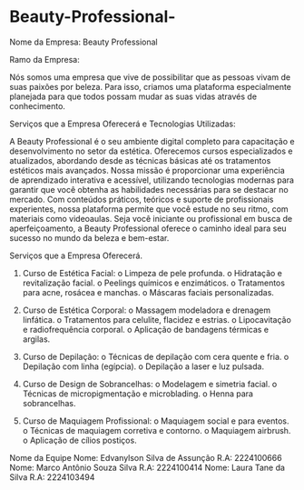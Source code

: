 # Beauty-Professional-

Nome da Empresa:
Beauty Professional

Ramo da Empresa:

Nós somos uma empresa que vive de possibilitar que as pessoas vivam de suas paixões por beleza. Para isso, criamos uma plataforma especialmente planejada para que todos possam mudar as suas vidas através de conhecimento.

Serviços que a Empresa Oferecerá e Tecnologias Utilizadas:

A Beauty Professional é o seu ambiente digital completo para capacitação e desenvolvimento no setor da estética. Oferecemos cursos especializados e atualizados, abordando desde as técnicas básicas até os tratamentos estéticos mais avançados. Nossa missão é proporcionar uma experiência de aprendizado interativa e acessível, utilizando tecnologias modernas para garantir que você obtenha as habilidades necessárias para se destacar no mercado.
Com conteúdos práticos, teóricos e suporte de profissionais experientes, nossa plataforma permite que você estude no seu ritmo, com materiais como videoaulas. Seja você iniciante ou profissional em busca de aperfeiçoamento, a Beauty Professional oferece o caminho ideal para seu sucesso no mundo da beleza e bem-estar.

Serviços que a Empresa Oferecerá.

1.	Curso de Estética Facial:
o	Limpeza de pele profunda.
o	Hidratação e revitalização facial.
o	Peelings químicos e enzimáticos.
o	Tratamentos para acne, rosácea e manchas.
o	Máscaras faciais personalizadas.

2.	Curso de Estética Corporal:
o	Massagem modeladora e drenagem linfática.
o	Tratamentos para celulite, flacidez e estrias.
o	Lipocavitação e radiofrequência corporal.
o	Aplicação de bandagens térmicas e argilas.

3.	Curso de Depilação:
o	Técnicas de depilação com cera quente e fria.
o	Depilação com linha (egípcia).
o	Depilação a laser e luz pulsada.

4.	Curso de Design de Sobrancelhas:
o	Modelagem e simetria facial.
o	Técnicas de micropigmentação e microblading.
o	Henna para sobrancelhas.

5.	Curso de Maquiagem Profissional:
o	Maquiagem social e para eventos.
o	Técnicas de maquiagem corretiva e contorno.
o	Maquiagem airbrush.
o	Aplicação de cílios postiços.

Nome da Equipe 
Nome: Edvanylson Silva de Assunção R.A: 2224100666
Nome: Marco Antônio Souza Silva R.A: 2224100414
Nome: Laura Tane da Silva R.A: 2224103494
